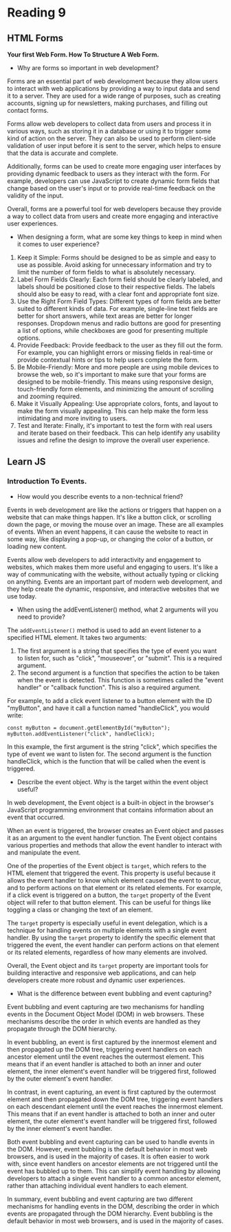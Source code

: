 # Reading 9

## HTML Forms

**Your first Web Form. How To Structure A Web Form.**

- Why are forms so important in web development?

Forms are an essential part of web development because they allow users to interact with web applications by providing a way to input data and send it to a server. They are used for a wide range of purposes, such as creating accounts, signing up for newsletters, making purchases, and filling out contact forms.

Forms allow web developers to collect data from users and process it in various ways, such as storing it in a database or using it to trigger some kind of action on the server. They can also be used to perform client-side validation of user input before it is sent to the server, which helps to ensure that the data is accurate and complete.

Additionally, forms can be used to create more engaging user interfaces by providing dynamic feedback to users as they interact with the form. For example, developers can use JavaScript to create dynamic form fields that change based on the user's input or to provide real-time feedback on the validity of the input.

Overall, forms are a powerful tool for web developers because they provide a way to collect data from users and create more engaging and interactive user experiences.

- When designing a form, what are some key things to keep in mind when it comes to user experience?

1. Keep it Simple: Forms should be designed to be as simple and easy to use as possible. Avoid asking for unnecessary information and try to limit the number of form fields to what is absolutely necessary.
2. Label Form Fields Clearly: Each form field should be clearly labeled, and labels should be positioned close to their respective fields. The labels should also be easy to read, with a clear font and appropriate font size.
3. Use the Right Form Field Types: Different types of form fields are better suited to different kinds of data. For example, single-line text fields are better for short answers, while text areas are better for longer responses. Dropdown menus and radio buttons are good for presenting a list of options, while checkboxes are good for presenting multiple options.
4. Provide Feedback: Provide feedback to the user as they fill out the form. For example, you can highlight errors or missing fields in real-time or provide contextual hints or tips to help users complete the form.
5. Be Mobile-Friendly: More and more people are using mobile devices to browse the web, so it's important to make sure that your forms are designed to be mobile-friendly. This means using responsive design, touch-friendly form elements, and minimizing the amount of scrolling and zooming required.
6. Make it Visually Appealing: Use appropriate colors, fonts, and layout to make the form visually appealing. This can help make the form less intimidating and more inviting to users.
7. Test and Iterate: Finally, it's important to test the form with real users and iterate based on their feedback. This can help identify any usability issues and refine the design to improve the overall user experience.

## Learn JS

### Introduction To Events.

- How would you describe events to a non-technical friend?

Events in web development are like the actions or triggers that happen on a website that can make things happen. It's like a button click, or scrolling down the page, or moving the mouse over an image. These are all examples of events. When an event happens, it can cause the website to react in some way, like displaying a pop-up, or changing the color of a button, or loading new content.

Events allow web developers to add interactivity and engagement to websites, which makes them more useful and engaging to users. It's like a way of communicating with the website, without actually typing or clicking on anything. Events are an important part of modern web development, and they help create the dynamic, responsive, and interactive websites that we use today.

- When using the addEventListener() method, what 2 arguments will you need to provide?

The `addEventListener()` method is used to add an event listener to a specified HTML element. It takes two arguments:

1. The first argument is a string that specifies the type of event you want to listen for, such as "click", "mouseover", or "submit". This is a required argument.
2. The second argument is a function that specifies the action to be taken when the event is detected. This function is sometimes called the "event handler" or "callback function". This is also a required argument.

For example, to add a click event listener to a button element with the ID "myButton", and have it call a function named "handleClick", you would write:

    const myButton = document.getElementById("myButton");
    myButton.addEventListener("click", handleClick);

In this example, the first argument is the string "click", which specifies the type of event we want to listen for. The second argument is the function handleClick, which is the function that will be called when the event is triggered.

- Describe the event object. Why is the target within the event object useful?

In web development, the Event object is a built-in object in the browser's JavaScript programming environment that contains information about an event that occurred.

When an event is triggered, the browser creates an Event object and passes it as an argument to the event handler function. The Event object contains various properties and methods that allow the event handler to interact with and manipulate the event.

One of the properties of the Event object is `target`, which refers to the HTML element that triggered the event. This property is useful because it allows the event handler to know which element caused the event to occur, and to perform actions on that element or its related elements. For example, if a click event is triggered on a button, the `target` property of the Event object will refer to that button element. This can be useful for things like toggling a class or changing the text of an element.

The `target` property is especially useful in event delegation, which is a technique for handling events on multiple elements with a single event handler. By using the `target` property to identify the specific element that triggered the event, the event handler can perform actions on that element or its related elements, regardless of how many elements are involved.

Overall, the Event object and its `target` property are important tools for building interactive and responsive web applications, and can help developers create more robust and dynamic user experiences.

- What is the difference between event bubbling and event capturing?

Event bubbling and event capturing are two mechanisms for handling events in the Document Object Model (DOM) in web browsers. These mechanisms describe the order in which events are handled as they propagate through the DOM hierarchy.

In event bubbling, an event is first captured by the innermost element and then propagated up the DOM tree, triggering event handlers on each ancestor element until the event reaches the outermost element. This means that if an event handler is attached to both an inner and outer element, the inner element's event handler will be triggered first, followed by the outer element's event handler.

In contrast, in event capturing, an event is first captured by the outermost element and then propagated down the DOM tree, triggering event handlers on each descendant element until the event reaches the innermost element. This means that if an event handler is attached to both an inner and outer element, the outer element's event handler will be triggered first, followed by the inner element's event handler.

Both event bubbling and event capturing can be used to handle events in the DOM. However, event bubbling is the default behavior in most web browsers, and is used in the majority of cases. It is often easier to work with, since event handlers on ancestor elements are not triggered until the event has bubbled up to them. This can simplify event handling by allowing developers to attach a single event handler to a common ancestor element, rather than attaching individual event handlers to each element.

In summary, event bubbling and event capturing are two different mechanisms for handling events in the DOM, describing the order in which events are propagated through the DOM hierarchy. Event bubbling is the default behavior in most web browsers, and is used in the majority of cases.
